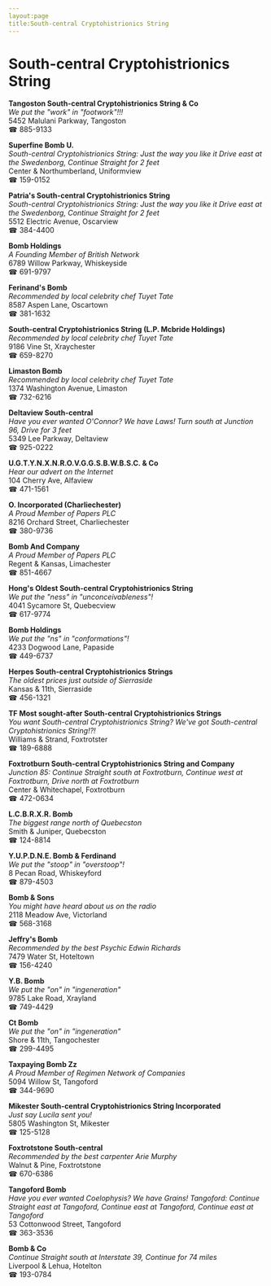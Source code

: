 ```yaml
---
layout:page
title:South-central Cryptohistrionics String
---
```

# South-central Cryptohistrionics String

**Tangoston South-central Cryptohistrionics String & Co**  
_We put the "work" in "footwork"!!!_  
5452 Malulani Parkway, Tangoston  
☎ 885-9133



**Superfine Bomb U.**  
_South-central Cryptohistrionics String: Just the way you like it 
Drive east at the Swedenborg, Continue Straight for 2 feet_  
Center & Northumberland, Uniformview  
☎ 159-0152



**Patria's South-central Cryptohistrionics String**  
_South-central Cryptohistrionics String: Just the way you like it 
Drive east at the Swedenborg, Continue Straight for 2 feet_  
5512 Electric Avenue, Oscarview  
☎ 384-4400



**Bomb Holdings**  
_A Founding Member of British Network_  
6789 Willow Parkway, Whiskeyside  
☎ 691-9797



**Ferinand's Bomb**  
_Recommended by local celebrity chef Tuyet Tate_  
8587 Aspen Lane, Oscartown  
☎ 381-1632



**South-central Cryptohistrionics String (L.P. Mcbride Holdings)**  
_Recommended by local celebrity chef Tuyet Tate_  
9186 Vine St, Xraychester  
☎ 659-8270



**Limaston Bomb**  
_Recommended by local celebrity chef Tuyet Tate_  
1374 Washington Avenue, Limaston  
☎ 732-6216



**Deltaview South-central**  
_Have you ever wanted O'Connor? We have Laws! 
Turn south at Junction 96, Drive for 3 feet_  
5349 Lee Parkway, Deltaview  
☎ 925-0222



**U.G.T.Y.N.X.N.R.O.V.G.G.S.B.W.B.S.C. & Co**  
_Hear our advert on the Internet_  
104 Cherry Ave, Alfaview  
☎ 471-1561



**O. Incorporated (Charliechester)**  
_A Proud Member of Papers PLC_  
8216 Orchard Street, Charliechester  
☎ 380-9736



**Bomb And Company**  
_A Proud Member of Papers PLC_  
Regent & Kansas, Limachester  
☎ 851-4667



**Hong's Oldest South-central Cryptohistrionics String**  
_We put the "ness" in "unconceivableness"!_  
4041 Sycamore St, Quebecview  
☎ 617-9774



**Bomb Holdings**  
_We put the "ns" in "conformations"!_  
4233 Dogwood Lane, Papaside  
☎ 449-6737



**Herpes South-central Cryptohistrionics Strings**  
_The oldest prices just outside of Sierraside_  
Kansas & 11th, Sierraside  
☎ 456-1321



**TF Most sought-after South-central Cryptohistrionics Strings**  
_You want South-central Cryptohistrionics String? We've got South-central Cryptohistrionics String!?!_  
Williams & Strand, Foxtrotster  
☎ 189-6888



**Foxtrotburn South-central Cryptohistrionics String and Company**  
_Junction 85: Continue Straight south at Foxtrotburn, Continue west at Foxtrotburn, Drive north at Foxtrotburn_  
Center & Whitechapel, Foxtrotburn  
☎ 472-0634



**L.C.B.R.X.R. Bomb**  
_The biggest range north of Quebecston_  
Smith & Juniper, Quebecston  
☎ 124-8814



**Y.U.P.D.N.E. Bomb & Ferdinand**  
_We put the "stoop" in "overstoop"!_  
8 Pecan Road, Whiskeyford  
☎ 879-4503



**Bomb & Sons**  
_You might have heard about us on the radio_  
2118 Meadow Ave, Victorland  
☎ 568-3168



**Jeffry's Bomb**  
_Recommended by the best Psychic Edwin Richards_  
7479 Water St, Hoteltown  
☎ 156-4240



**Y.B. Bomb**  
_We put the "on" in "ingeneration"_  
9785 Lake Road, Xrayland  
☎ 749-4429



**Ct Bomb**  
_We put the "on" in "ingeneration"_  
Shore & 11th, Tangochester  
☎ 299-4495



**Taxpaying Bomb Zz**  
_A Proud Member of Regimen Network of Companies_  
5094 Willow St, Tangoford  
☎ 344-9690



**Mikester South-central Cryptohistrionics String Incorporated**  
_Just say Lucila sent you!_  
5805 Washington St, Mikester  
☎ 125-5128



**Foxtrotstone South-central**  
_Recommended by the best carpenter Arie Murphy_  
Walnut & Pine, Foxtrotstone  
☎ 670-6386



**Tangoford Bomb**  
_Have you ever wanted Coelophysis? We have Grains! 
Tangoford: Continue Straight east at Tangoford, Continue east at Tangoford, Continue east at Tangoford_  
53 Cottonwood Street, Tangoford  
☎ 363-3536



**Bomb & Co**  
_Continue Straight south at Interstate 39, Continue for 74 miles_  
Liverpool & Lehua, Hotelton  
☎ 193-0784



